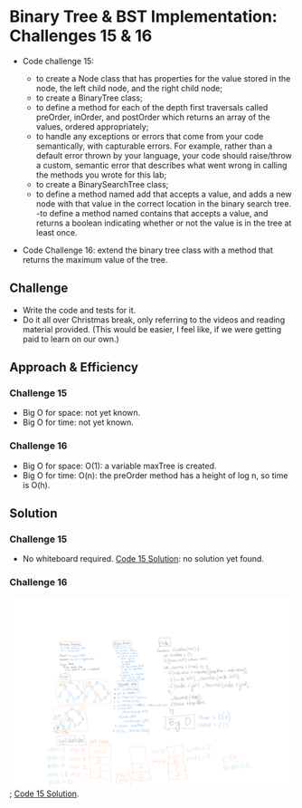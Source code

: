 # Binary Tree & BST Implementation: Challenges 15 & 16

- Code challenge 15:
  - to create a Node class that has properties for the value stored in the node, the left child node, and the right child node;
  - to create a BinaryTree class;
  - to define a method for each of the depth first traversals called preOrder, inOrder, and postOrder which returns an array of the values, ordered appropriately;
  - to handle any exceptions or errors that come from your code semantically, with capturable errors. For example, rather than a default error thrown by your language, your code should raise/throw a custom, semantic error that describes what went wrong in calling the methods you wrote for this lab;
  - to create a BinarySearchTree class;
  - to define a method named add that accepts a value, and adds a new node with that value in the correct location in the binary search tree.
  -to define a method named contains that accepts a value, and returns a boolean indicating whether or not the value is in the tree at least once.

- Code Challenge 16: extend the binary tree class with a method that returns the maximum value of the tree.

## Challenge

- Write the code and tests for it.
- Do it all over Christmas break, only referring to the videos and reading material provided. (This would be easier, I feel like, if we were getting paid to learn on our own.)

## Approach & Efficiency

### Challenge 15

- Big O for space: not yet known.
- Big O for time: not yet known.

### Challenge 16

- Big O for space: O(1): a variable maxTree is created.
- Big O for time: O(n): the preOrder method has a height of log n, so time is O(h).

## Solution

### Challenge 15

- No whiteboard required.
[Code 15 Solution](./tree.js): no solution yet found.

### Challenge 16
![Code 16 whiteboard](../assets/code-challenge16.png);
[Code 15 Solution](./tree.js).
